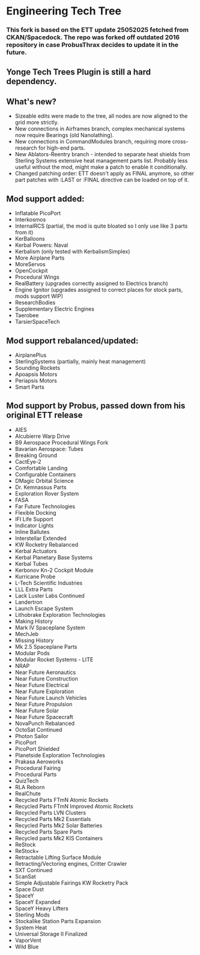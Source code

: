 # Engineering Tech Tree

### This fork is based on the ETT update 25052025 fetched from CKAN/Spacedock. The repo was forked off outdated 2016 repository in case ProbusThrax decides to update it in the future.  
## Yonge Tech Trees Plugin is still a hard dependency.  
## What's new?
- Sizeable edits were made to the tree, all nodes are now aligned to the grid more strictly.
- New connections in Airframes branch, complex mechanical systems now require Bearings (old Nanolathing).
- New connections in CommandModules branch, requiring more cross-research for high-end parts.
- New Ablators-Reentry branch - intended to separate heat shields from Sterling Systems extensive heat management parts list. Probably less useful without the mod, might make a patch to enable it conditionally.
- Changed patching order: ETT doesn't apply as FINAL anymore, so other part patches with :LAST or :FINAL directive can be loaded on top of it.

## Mod support added:  
- Inflatable PicoPort  
- Interkosmos  
- InternalRCS (partial, the mod is quite bloated so I only use like 3 parts from it)  
- KerBalloons  
- Kerbal Powers: Naval  
- Kerbalism (only tested with KerbalismSimplex)  
- More Airplane Parts  
- MoreServos  
- OpenCockpit  
- Procedural Wings  
- RealBattery (upgrades correctly assigned to Electrics branch)  
- Engine Ignitor (upgrades assigned to correct places for stock parts, mods support WIP)  
- ResearchBodies  
- Supplementary Electric Engines  
- Taerobee  
- TarsierSpaceTech  
## Mod support rebalanced/updated:  
- AirplanePlus  
- SterlingSystems (partially, mainly heat management)  
- Sounding Rockets  
- Apoapsis Motors  
- Periapsis Motors  
- Smart Parts  
## Mod support by Probus, passed down from his original ETT release
- AIES  
- Alcubierre Warp Drive  
- B9 Aerospace Procedural Wings Fork  
- Bavarian Aerospace: Tubes  
- Breaking Ground  
- CactEye-2  
- Comfortable Landing  
- Configurable Containers  
- DMagic Orbital Science  
- Dr. Kemnassus Parts  
- Exploration Rover System  
- FASA  
- Far Future Technologies  
- Flexible Docking  
- IFI Life Support  
- Indicator Lights  
- Inline Ballutes  
- Interstellar Extended  
- KW Rocketry Rebalanced  
- Kerbal Actuators  
- Kerbal Planetary Base Systems  
- Kerbal Tubes  
- Kerbonov Kn-2 Cockpit Module  
- Kurricane Probe  
- L-Tech Scientific Industries  
- LLL Extra Parts  
- Lack Luster Labs Continued  
- Landertron  
- Launch Escape System  
- Lithobrake Exploration Technologies  
- Making History  
- Mark IV Spaceplane System  
- MechJeb  
- Missing History  
- Mk 2.5 Spaceplane Parts  
- Modular Pods  
- Modular Rocket Systems - LITE  
- NRAP  
- Near Future Aeronautics  
- Near Future Construction  
- Near Future Electrical  
- Near Future Exploration  
- Near Future Launch Vehicles  
- Near Future Propulsion  
- Near Future Solar  
- Near Future Spacecraft  
- NovaPunch Rebalanced  
- OctoSat Continued  
- Photon Sailor  
- PicoPort  
- PicoPort Shielded  
- Planetside Exploration Technologies  
- Prakasa Aeroworks  
- Procedural Fairing  
- Procedural Parts  
- QuizTech  
- RLA Reborn  
- RealChute  
- Recycled Parts FTmN Atomic Rockets  
- Recycled Parts FTmN Improved Atomic Rockets  
- Recycled Parts LVN Clusters  
- Recycled Parts Mk2 Essentials  
- Recycled Parts Mk2 Solar Batteries  
- Recycled Parts Spare Parts  
- Recycled parts Mk2 KIS Containers  
- ReStock  
- ReStock+  
- Retractable Lifting Surface Module  
- Retracting/Vectoring engines, Critter Crawler  
- SXT Continued  
- ScanSat  
- Simple Adjustable Fairings KW Rocketry Pack  
- Space Dust  
- SpaceY  
- SpaceY Expanded  
- SpaceY Heavy Lifters  
- Sterling Mods  
- Stockalike Station Parts Expansion  
- System Heat  
- Universal Storage II Finalized  
- VaporVent  
- Wild Blue  
